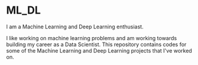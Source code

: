 # ML_DL
I am a Machine Learning and Deep Learning enthusiast. 

I like working on machine learning problems and am working towards building my career as a Data Scientist.
This repository contains codes for some of the Machine Learning and Deep Learning projects that I've worked on.

